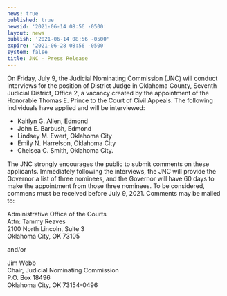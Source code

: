 ```yaml
---
news: true
published: true
newsid: '2021-06-14 08:56 -0500'
layout: news
publish: '2021-06-14 08:56 -0500'
expire: '2021-06-28 08:56 -0500'
system: false
title: JNC - Press Release
---
```

On Friday, July 9, the Judicial Nominating Commission (JNC) will conduct interviews for the position of District Judge in Oklahoma County, Seventh Judicial District, Office 2, a vacancy created by the appointment of the Honorable Thomas E. Prince to the Court of Civil Appeals.  The following individuals have applied and will be interviewed:
  
- Kaitlyn G. Allen, Edmond
- John E. Barbush, Edmond
- Lindsey M. Ewert, Oklahoma City
- Emily N. Harrelson, Oklahoma City
- Chelsea C. Smith, Oklahoma City.

The JNC strongly encourages the public to submit comments on these applicants. Immediately following the interviews, the JNC will provide the Governor a list of three nominees, and the Governor will have 60 days to make the appointment from those three nominees.  To be considered, commens must be received before July 9, 2021.  Comments may be mailed to:

Administrative Office of the Courts  
Attn: Tammy Reaves  
2100 North Lincoln, Suite 3  
Oklahoma City, OK 73105	 	

and/or

Jim Webb  
Chair, Judicial Nominating Commission  
P.O. Box 18496  
Oklahoma City, OK 73154-0496
